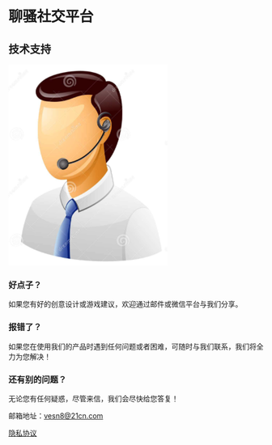 # 聊骚社交平台

## 技术支持

 ![image](https://github.com/vesn8/yamf/raw/master/call_man.png)

### 好点子？

如果您有好的创意设计或游戏建议，欢迎通过邮件或微信平台与我们分享。

### 报错了？

如果您在使用我们的产品时遇到任何问题或者困难，可随时与我们联系，我们将全力为您解决！

### 还有别的问题？

无论您有任何疑惑，尽管来信，我们会尽快给您答复！

邮箱地址：vesn8@21cn.com

[隐私协议](https://raw.githubusercontent.com/vesn8/yamf/master/privacy.cmd)
